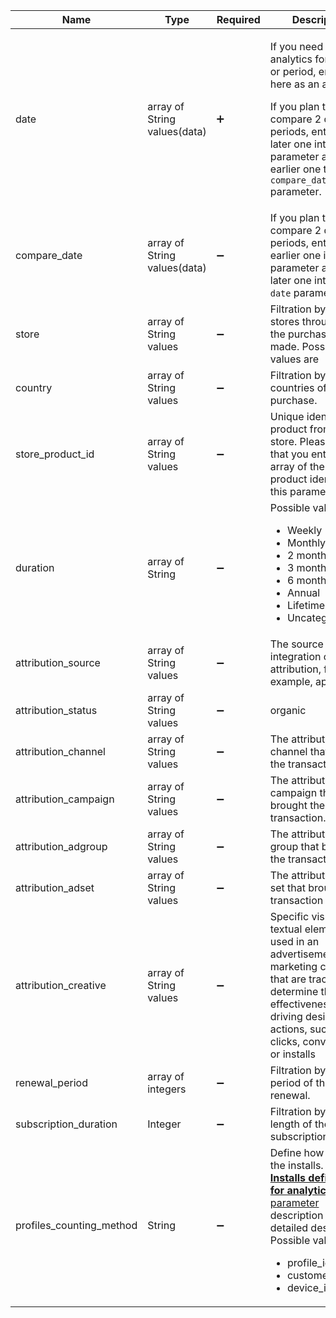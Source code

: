 | Name                     | Type                         | Required           | Description                                                  |
| ------------------------ | ---------------------------- | ------------------ | ------------------------------------------------------------ |
| date                     | array of String values(data) | :heavy_plus_sign:  | <p>If you need to get analytics for 1 date or period, enter it here as an array. </p><p>If you plan to compare 2 dates or periods, enter the later one into this parameter and the earlier one to the `compare_date` parameter. </p> |
| compare_date             | array of String values(data) | :heavy_minus_sign: | If you plan to compare 2 dates or periods, enter the earlier one into this parameter and the later one into the `date` parameter. |
| store                    | array of String values       | :heavy_minus_sign: | Filtration by the app stores through which the purchase was made. Possible values are |
| country                  | array of String values       | :heavy_minus_sign: | Filtration by the countries of the purchase.                 |
| store_product_id         | array of String values       | :heavy_minus_sign: | Unique identifier of a product from the app store. Please note that you enter an array of the same product identifier in this parameter. |
| duration                 | array of String              | :heavy_minus_sign: | Possible values are: <ul><li> Weekly</li><li> Monthly</li><li> 2 months</li><li> 3 months</li><li> 6 months</li><li> Annual</li><li> Lifetime</li><li> Uncategorized</li></ul> |
| attribution_source       | array of String values       | :heavy_minus_sign: | The source integration of the attribution, for example, appsflyer. |
| attribution_status       | array of String values       | :heavy_minus_sign: | organic                                                      |
| attribution_channel      | array of String values       | :heavy_minus_sign: | The attribution channel that brought the transaction.        |
| attribution_campaign     | array of String values       | :heavy_minus_sign: | The attribution campaign that brought the transaction.       |
| attribution_adgroup      | array of String values       | :heavy_minus_sign: | The attribution ad group that brought the transaction        |
| attribution_adset        | array of String values       | :heavy_minus_sign: | The attribution ad set that brought the transaction          |
| attribution_creative     | array of String values       | :heavy_minus_sign: | Specific visual or textual elements used in an advertisement or marketing campaign that are tracked to determine their effectiveness in driving desired actions, such as clicks, conversions, or installs |
| renewal_period           | array of integers            | :heavy_minus_sign: | Filtration by the period of the renewal.                     |
| subscription_duration    | Integer                      | :heavy_minus_sign: | Filtration by the length of the subscription.                |
| profiles_counting_method | String                       | :heavy_minus_sign: | Define how to count the installs. See [**Installs definition for analytics** parameter](general#4-installs-definition-for-analytics) description for detailed description. Possible values are: <ul><li> profile_id</li><li> customer_user_id</li><li> device_id</li></ul> |

<!--- | app_id                        | array of String values(uuid) | :heavy_minus_sign: | ???                                                          |
| placement_id                  | array of String values(uuid) | :heavy_minus_sign: | Filtration with the specific placements.                     |
| audience_id                   | array of String values(uuid) | :heavy_minus_sign: | Filtration with the specific audiences.                      |
| ab_test_id                    | array of String values(uuid) | :heavy_minus_sign: | Filtration with the specific A/B tests.                      |
| paywall_id                    | array of String values(uuid) | :heavy_minus_sign: | Filtration with the specific paywalls.                       |
| placement_audience_version_id | array of String values(uuid) | :heavy_minus_sign: | ???                                                          |
--->